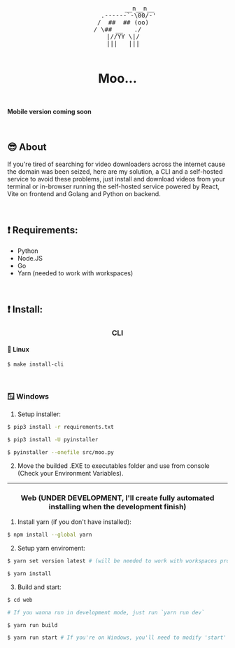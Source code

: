 <div align="center">
  <pre>
            __n__n__
      .------`-\00/-'
   /  ##  ## (oo)
/ \## __   ./
   |//YY \|/
   |||   |||
  </pre>
  
  <h1>Moo...</h1>
</div>

<br />

**Mobile version coming soon**

<br />

## 😎 About
If you're tired of searching for video downloaders across the internet cause the domain was been seized,
here are my solution, a CLI and a self-hosted service to avoid these problems, just install and download
videos from your terminal or in-browser running the self-hosted service powered by React, Vite on frontend
and Golang and Python on backend.

<br />

## ❗️ Requirements:
- Python
- Node.JS
- Go
- Yarn (needed to work with workspaces)

<br />

## ❗️ Install:

<div align="center">
  <h3>CLI</h3>
</div>

#### 🐧 Linux
```bash
$ make install-cli
```

<br />

### 🪟 Windows
1. Setup installer:
```bash
$ pip3 install -r requirements.txt

$ pip3 install -U pyinstaller

$ pyinstaller --onefile src/moo.py
```

2. Move the builded .EXE to executables folder and use from console (Check your Environment Variables).

<hr />

<div align="center">
  <h3>Web (UNDER DEVELOPMENT, I'll create fully automated installing when the development finish)</h3>
</div>

1. Install yarn (if you don't have installed):
```bash
$ npm install --global yarn
```

2. Setup yarn enviroment:
```bash
$ yarn set version latest # (will be needed to work with workspaces properly)

$ yarn install
```

3. Build and start:
```bash
$ cd web

# If you wanna run in development mode, just run `yarn run dev`

$ yarn run build

$ yarn run start # If you're on Windows, you'll need to modify 'start' script of package.json, just add .exe on front of './backend'
```

<br />
